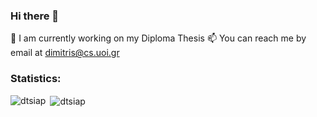 ### Hi there 👋

🔭 I am currently working on my Diploma Thesis
📫 You can reach me by email at dimitris@cs.uoi.gr

<h3 align="left">Statistics:</h3>
<p><img align="left" src="https://github-readme-stats.vercel.app/api/top-langs?username=dtsiap&show_icons=true&theme=algolia&locale=en&layout=compact" alt="dtsiap"/></p>

<p>&nbsp;<img align="center" src="https://github-readme-stats.vercel.app/api?username=dtsiap&show_icons=true&theme=algolia&locale=en" alt="dtsiap" /></p>

<!--
**dtsiap/dtsiap** is a ✨ _special_ ✨ repository because its `README.md` (this file) appears on your GitHub profile.

Here are some ideas to get you started:

- 🔭 I’m currently working on ...
- 🌱 I’m currently learning ...
- 👯 I’m looking to collaborate on ...
- 🤔 I’m looking for help with ...
- 💬 Ask me about ...     
- 📫 How to reach me: ... 
- 😄 Pronouns: ...
- ⚡ Fun fact: ...
-->
